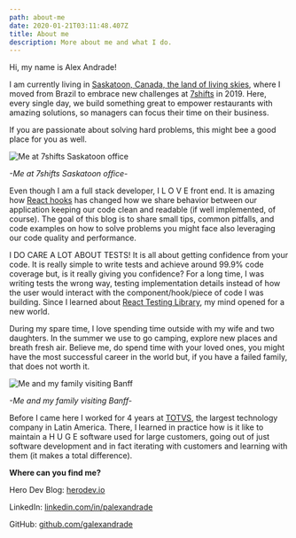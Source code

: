 ```yaml
---
path: about-me
date: 2020-01-21T03:11:48.407Z
title: About me
description: More about me and what I do.
---
```

Hi, my name is Alex Andrade!

I am currently living in [Saskatoon, Canada, the land of living skies](https://www.instagram.com/visitsaskatoon/), where I moved from Brazil to embrace new challenges at [7shifts](https://www.7shifts.com/) in 2019. Here, every single day, we build something great to empower restaurants with amazing solutions, so managers can focus their time on their business. 

If you are passionate about solving hard problems, this might bee a good place for you as well.

![Me at 7shifts Saskatoon office](/assets/7shifts-office.jpg "Me at 7shifts Saskatoon office")

_\-Me at 7shifts Saskatoon office-_

Even though I am a full stack developer, I  L O V E  front end. It is amazing how [React hooks](https://reactjs.org/docs/hooks-intro.html) has changed how we share behavior between our application keeping our code clean and readable (if well implemented, of course). The goal of this blog is to share small tips, common pitfalls, and code examples on how to solve problems you might face also leveraging our code quality and performance.

I DO CARE A LOT ABOUT TESTS! It is all about getting confidence from your code. It is really simple to write tests and achieve around 99.9% code coverage but, is it really giving you confidence? For a long time, I was writing tests the wrong way, testing implementation details instead of how the user would interact with the component/hook/piece of code I was building. Since I learned about [React Testing Library](https://testing-library.com/docs/react-testing-library/intro), my mind opened for a new world.

During my spare time, I love spending time outside with my wife and two daughters. In the summer we use to go camping, explore new places and breath fresh air. Believe me, do spend time with your loved ones, you might have the most successful career in the world but, if you have a failed family, that does not worth it.

![Me and my family visiting Banff](/assets/family.jpg "Me and my family visiting Banff")

_\-Me and my family visiting Banff-_

Before I came here I worked for 4 years at [TOTVS](https://en.totvs.com/), the largest technology company in Latin America. There, I learned in practice how is it like to maintain a H U G E software used for large customers, going out of just software development and in fact iterating with customers and learning with them (it makes a total difference).

**Where can you find me?**

Hero Dev Blog: [herodev.io](https://www.herodev.io/)

LinkedIn: [linkedin.com/in/palexandrade](https://www.linkedin.com/in/palexandrade/)

GitHub: [github.com/galexandrade](https://github.com/galexandrade)
